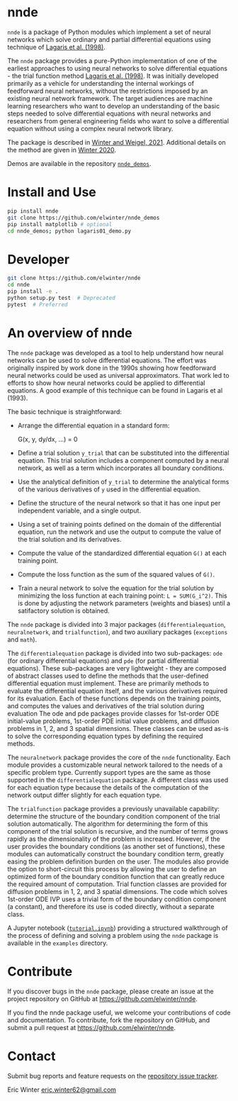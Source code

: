 # nnde

`nnde` is a package of Python modules which implement a set of neural networks which solve ordinary and partial differential equations using technique of [Lagaris et al. (1998)](https://dx.doi.org/10.1109/72.712178).

The `nnde` package provides a pure-Python implementation of one of the earliest approaches to using neural networks to solve differential equations - the trial function method [Lagaris et al. (1998)](https://dx.doi.org/10.1109/72.712178). It was initially developed primarily as a vehicle for understanding the internal workings of feedforward neural networks, without the restrictions imposed by an existing neural network framework. The target audiences are machine learning researchers who want to develop an understanding of the basic steps needed to solve differential equations with neural networks and researchers from general engineering fields who want to solve a differential equation without using a complex neural network library.

The package is described in [Winter and Weigel, 2021](https://github.com/elwinter/blob/master/paper.pdf). Additional details on the method are given in [Winter 2020](https://github.com/elwinter/proposal/blob/master/proposal.pdf).

Demos are available in the repository [`nnde_demos`](https://github.com/elwinter/nnde_demos).

# Install and Use

```bash
pip install nnde
git clone https://github.com/elwinter/nnde_demos
pip install matplotlib # optional
cd nnde_demos; python lagaris01_demo.py
```

# Developer

```bash
git clone https://github.com/elwinter/nnde
cd nnde
pip install -e .
python setup.py test  # Deprecated
pytest  # Preferred
```

# An overview of nnde

The `nnde` package was developed as a tool to help understand how neural networks can be used to solve differential equations. The effort was originally inspired by work done in the 1990s showing how feedforward neural networks could be used as universal approximators. That work led to efforts to show how neural networks could be applied to differential equations. A good example of this technique can be found in Lagaris et al (1993).

The basic technique is straightforward:

* Arrange the differential equation in a standard form:

  G(x, y, dy/dx, ...) = 0

* Define a trial solution `y_trial` that can be substituted into the differential equation. This trial solution includes a component computed by a neural network, as well as a term which incorporates all boundary conditions.

* Use the analytical definition of `y_trial` to determine the analytical forms of the various derivatives of `y` used in the differential equation.

* Define the structure of the neural network so that it has one input per independent variable, and a single output.

* Using a set of training points defined on the domain of the differential equation, run the network and use the output to compute the value of the trial solution and its derivatives.

* Compute the value of the standardized differential equation `G()` at each training point.

* Compute the loss function as the sum of the squared values of `G()`.

* Train a neural network to solve the equation for the trial solution by minimizing the loss function at each training point: `L = SUM(G_i^2)`. This is done by adjusting the network parameters (weights and biases) until a satifactory solution is obtained.

The `nnde` package is divided into 3 major packages (`differentialequation`, `neuralnetwork`, and `trialfunction`), and two auxiliary packages (`exceptions` and `math`).

The `differentialequation` package is divided into two sub-packages: `ode` (for ordinary differential equations) and `pde` (for partial differential equations). These sub-packages are very lightweight - they are composed of abstract classes used to define the methods that the user-defined differential equation  must implement. These are primarily methods to evaluate the differential equation itself, and the various derivatives required for its evaluation. Each of these functions depends on the training points, and computes the values and derivatives of the trial solution during evaluation The ode and pde packages provide classes for 1st-order ODE initial-value problems, 1st-order PDE initial value problems, and diffusion problems in 1, 2, and 3 spatial dimensions. These classes can be used as-is to solve the corresponding equation types by defining the required methods.

The `neuralnetwork` package provides the core of the `nnde` functionality. Each module provides a customizable neural network tailored to the needs of a specific problem type. Currently support types are the same as those supported in the `differentialequation` package. A different class was used for each equation type because the details of the computation of the network output differ slightly for each equation type.

The `trialfunction` package provides a previously unavailable capability: determine the structure of the boundary condition component of the trial solution automatically. The algorithm for determining the form of this component of the trial solution is recursive, and the number of terms grows rapidly as the dimensionality of the problem is increased. However, if the user provides the boundary conditions (as another set of functions), these modules can automatically construct the boundary condition term, greatly easing the problem definition burden on the user. The modules also provide the option to short-circuit this process by allowing the user to define an optimized form of the boundary condition function that can greatly reduce the required amount of computation. Trial function classes are provided for diffusion problems in 1, 2, and 3 spatial dimensions. The code which solves 1st-order ODE IVP uses a trivial form of the boundary condition component (a constant), and therefore its use is coded directly, without a separate class.

A Jupyter notebook ([`tutorial.ipynb`](https://github.com/elwinter/nnde/tree/master/examples)) providing a structured walkthrough of the process of defining and solving a problem using the `nnde` package is available in the `examples` directory.

# Contribute

If you discover bugs in the `nnde` package, please create an issue at the project repository on GitHub at https://github.com/elwinter/nnde.

If you find the nnde package useful, we welcome your contributions of code and documentation. To contribute, fork the repository on GitHub, and submit a pull request at https://github.com/elwinter/nnde.

# Contact

Submit bug reports and feature requests on the [repository issue tracker](https://github.com/elwinter/nnde/issues).

Eric Winter <eric.winter62@gmail.com>
